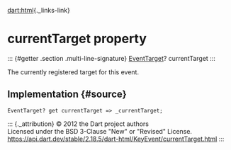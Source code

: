 [dart:html](../../dart-html/dart-html-library){._links-link}

currentTarget property
======================

::: {#getter .section .multi-line-signature}
[EventTarget](../eventtarget-class)? currentTarget
:::

The currently registered target for this event.

Implementation {#source}
--------------

``` {.language-dart data-language="dart"}
EventTarget? get currentTarget => _currentTarget;
```

::: {._attribution}
© 2012 the Dart project authors\
Licensed under the BSD 3-Clause \"New\" or \"Revised\" License.\
<https://api.dart.dev/stable/2.18.5/dart-html/KeyEvent/currentTarget.html>
:::

